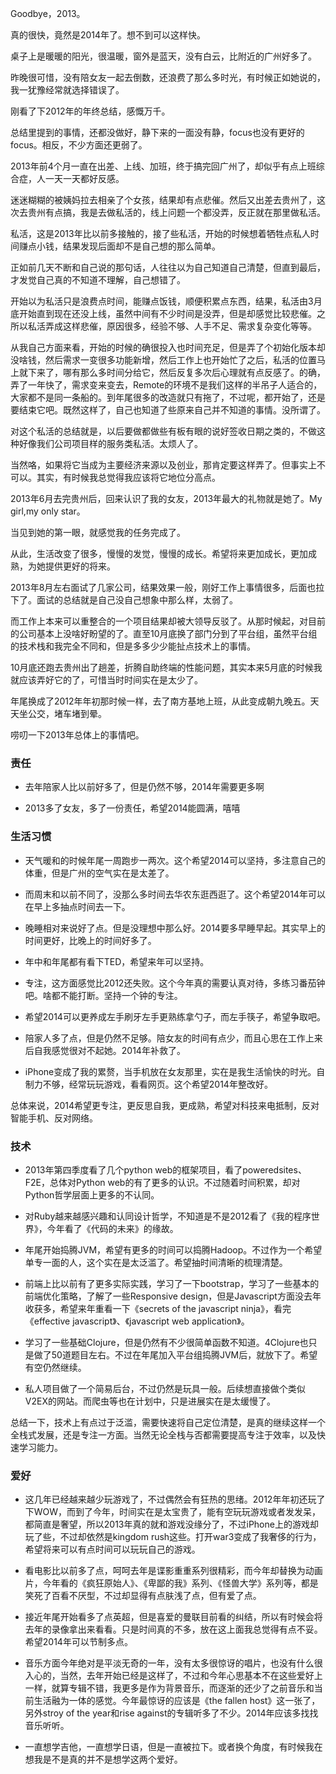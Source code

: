 Goodbye，2013。

真的很快，竟然是2014年了。想不到可以这样快。

桌子上是暖暖的阳光，很温暖，窗外是蓝天，没有白云，比附近的广州好多了。

昨晚很可惜，没有陪女友一起去倒数，还浪费了那么多时光，有时候正如她说的，我一犹豫经常就选择错误了。

刚看了下2012年的年终总结，感慨万千。

总结里提到的事情，还都没做好，静下来的一面没有静，focus也没有更好的focus。相反，不少方面还更弱了。

2013年前4个月一直在出差、上线、加班，终于搞完回广州了，却似乎有点上班综合症，人一天一天都好反感。

迷迷糊糊的被姨妈拉去相亲了个女孩，结果却有点悲催。然后又出差去贵州了，这次去贵州有点搞，我是去做私活的，线上问题一个都没弄，反正就在那里做私活。

私活，这是2013年比以前多接触的，接了些私活，开始的时候想着牺牲点私人时间赚点小钱，结果发现后面却不是自己想的那么简单。

正如前几天不断和自己说的那句话，人往往以为自己知道自己清楚，但直到最后，才发觉自己真的不知道不理解，自己想错了。

开始以为私活只是浪费点时间，能赚点饭钱，顺便积累点东西，结果，私活由3月底开始直到现在还没上线，虽然中间有不少时间是没弄，但是却感觉比较悲催。之所以私活弄成这样悲催，原因很多，经验不够、人手不足、需求复杂变化等等。

从我自己方面来看，开始的时候的确很投入也时间充足，但是弄了个初始化版本却没啥钱，然后需求一变很多功能新增，然后工作上也开始忙了之后，私活的位置马上就下来了，哪有那么多时间分给它，然后反复多次后心理就有点反感了。的确，弄了一年快了，需求变来变去，Remote的环境不是我们这样的半吊子人适合的，大家都不是同一条船的。到年尾很多的改造就只有拖了，不过呢，都开始了，还是要结束它吧。既然这样了，自己也知道了些原来自己并不知道的事情。没所谓了。

对这个私活的总结就是，以后要做都做些有板有眼的说好签收日期之类的，不做这种好像我们公司项目样的服务类私活。太烦人了。

当然咯，如果将它当成为主要经济来源以及创业，那肯定要这样弄了。但事实上不可以。其实，有时候我总觉得我应该将它地位分高点。

2013年6月去完贵州后，回来认识了我的女友，2013年最大的礼物就是她了。My girl,my only star。

当见到她的第一眼，就感觉我的任务完成了。

从此，生活改变了很多，慢慢的发觉，慢慢的成长。希望将来更加成长，更加成熟，为她提供更好的将来。

2013年8月左右面试了几家公司，结果效果一般，刚好工作上事情很多，后面也拉下了。面试的总结就是自己没自己想象中那么样，太弱了。

而工作上本来可以重整合的一个项目结果却被大领导反驳了。从那时候起，对目前的公司基本上没啥好盼望的了。直至10月底换了部门分到了平台组，虽然平台组的技术栈和我完全不同和，但是多多少少能扯点技术上的事情。

10月底还跑去贵州出了趟差，折腾自助终端的性能问题，其实本来5月底的时候我就应该弄好它的了，可惜当时时间实在是太少了。

年尾换成了2012年年初那时候一样，去了南方基地上班，从此变成朝九晚五。天天坐公交，堵车堵到晕。

唠叨一下2013年总体上的事情吧。



### 责任

+ 去年陪家人比以前好多了，但是仍然不够，2014年需要更多啊

+ 2013多了女友，多了一份责任，希望2014能圆满，嘻嘻



### 生活习惯

+ 天气暖和的时候年尾一周跑步一两次。这个希望2014可以坚持，多注意自己的体重，但是广州的空气实在是太差了。

+ 而周末和以前不同了，没那么多时间去华农东逛西逛了。这个希望2014年可以在早上多抽点时间去一下。

+ 晚睡相对来说好了点。但是没理想中那么好。2014要多早睡早起。其实早上的时间更好，比晚上的时间好多了。

+ 年中和年尾都有看下TED，希望来年可以坚持。

+ 专注，这方面感觉比2012还失败。这个今年真的需要认真对待，多练习番茄钟吧。啥都不能打断。坚持一个钟的专注。

+ 希望2014可以更养成左手刷牙左手更熟练拿勺子，而左手筷子，希望争取吧。

+ 陪家人多了点，但是仍然不足够。陪女友的时间有点少，而且心思在工作上来后自我感觉很对不起她。2014年补救了。

+ iPhone变成了我的累赘，当手机放在女友那里，实在是我生活愉快的时光。自制力不够，经常玩玩游戏，看看网页。这个希望2014年整改好。

总体来说，2014希望更专注，更反思自我，更成熟，希望对科技来电抵制，反对智能手机、反对网络。



### 技术

+ 2013年第四季度看了几个python web的框架项目，看了poweredsites、F2E，总体对Python web的有了更多的认识。不过随着时间积累，却对Python哲学层面上更多的不认同。

+ 对Ruby越来越感兴趣和认同设计哲学，不知道是不是2012看了《我的程序世界》，今年看了《代码的未来》的缘故。

+ 年尾开始捣腾JVM，希望有更多的时间可以捣腾Hadoop。不过作为一个希望单专一面的人，这个实在是太泛滥了。希望抽时间清晰的梳理清楚。

+ 前端上比以前有了更多实际实践，学习了一下bootstrap，学习了一些基本的前端优化策略，了解了一些Responsive design，但是Javascript方面没去年收获多，希望来年重看一下《secrets of the javascript ninja》，看完《effective javascript》、《javascript web application》。

+ 学习了一些基础Clojure，但是仍然有不少很简单函数不知道。4Clojure也只是做了50道题目左右。不过在年尾加入平台组捣腾JVM后，就放下了。希望有空仍然继续。

+ 私人项目做了一个简易后台，不过仍然是玩具一般。后续想直接做个类似V2EX的网站。而爬虫等也在计划中，只是进展实在是太缓慢了。

总结一下，技术上有点过于泛滥，需要快速将自己定位清楚，是真的继续这样一个全栈式发展，还是专注一方面。当然无论全栈与否都需要提高专注于效率，以及快速学习能力。



### 爱好

+ 这几年已经越来越少玩游戏了，不过偶然会有狂热的思绪。2012年年初还玩了下WOW，而到了今年，时间实在是太宝贵了，能有空玩玩游戏或者发发呆，都简直是奢望，所以2013年真的就和游戏没缘分了，不过iPhone上的游戏却玩了些，不过却依然是kingdom rush这些。打开war3变成了我奢侈的行为，希望将来可以有点时间可以玩玩自己的游戏。

+ 看电影比以前多了点，呵呵去年是谍影重重系列很精彩，而今年却替换为动画片，今年看的《疯狂原始人》、《卑鄙的我》系列、《怪兽大学》系列等，都是笑死了百看不厌型，不过却显得有点肤浅了点，但有爱了点。

+ 接近年尾开始看多了点英超，但是喜爱的曼联目前看的纠结，所以有时候会将去年的录像拿出来看看。只是时间真的不多，放在这上面我总觉得有点不妥。希望2014年可以节制多点。

+ 音乐方面今年绝对是平淡无奇的一年，没有太多很惊讶的唱片，也没有什么很入心的，当然，去年开始已经是这样了，不过和今年心思基本不在这些爱好上一样，就算专辑不错，我更多是作为背景音乐，而逐渐的还少了之前音乐和当前生活融为一体的感觉。今年最惊讶的应该是《the fallen host》这一张了，另外stroy of the year和rise against的专辑听多了不少。2014年应该多找找音乐听听。

+ 一直想学吉他，一直想学日语，但是一直被拉下。或者换个角度，有时候我在想我是不是真的并不是想学这两个爱好。


